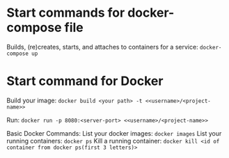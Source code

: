 

# Start commands for docker-compose file
Builds, (re)creates, starts, and attaches to containers for a service:
`docker-compose up`

# Start command for Docker
Build your image:
`docker build <your path> -t <<username>/<project-name>>`

Run:
`docker run -p 8080:<server-port> <<username>/<project-name>>`

Basic Docker Commands:
List your docker images: `docker images`
List your running containers: `docker ps`
Kill a running container: `docker kill <id of container from docker ps(first 3 letters)>`